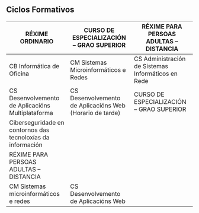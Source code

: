 ## Ciclos Formativos

|RÉXIME ORDINARIO|CURSO DE ESPECIALIZACIÓN – GRAO SUPERIOR|RÉXIME PARA PERSOAS ADULTAS – DISTANCIA|
|---|---|---|
|CB Informática de Oficina|CM Sistemas Microinformáticos e Redes|CS Administración de Sistemas Informáticos en Rede|
|CS Desenvolvemento de Aplicacións Multiplataforma|CS Desenvolvemento de Aplicacións Web (Horario de tarde)|CURSO DE ESPECIALIZACIÓN – GRAO SUPERIOR|
|Ciberseguridade en contornos das tecnoloxías da información|   |   |
|RÉXIME PARA PERSOAS ADULTAS – DISTANCIA|   |   |
|CM Sistemas microinformáticos e redes|CS Desenvolvemento de Aplicacións Web||